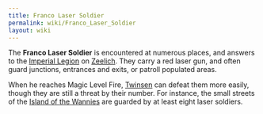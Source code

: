 ```yaml
---
title: Franco Laser Soldier
permalink: wiki/Franco_Laser_Soldier
layout: wiki
---
```


The **Franco Laser Soldier** is encountered at numerous places, and
answers to the [Imperial Legion](:category:Imperial_Legion "wikilink")
on [Zeelich](Zeelich "wikilink"). They carry a red laser gun, and often
guard junctions, entrances and exits, or patroll populated areas.

When he reaches Magic Level Fire, [Twinsen](Twinsen "wikilink") can
defeat them more easily, though they are still a threat by their number.
For instance, the small streets of the [Island of the
Wannies](Island_of_the_Wannies "wikilink") are guarded by at least eight
laser soldiers.
